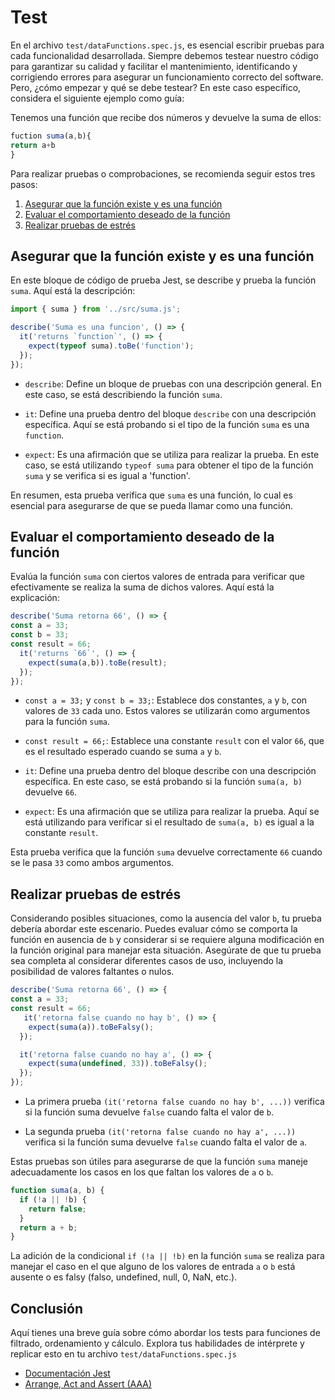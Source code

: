 # Test

En el archivo `test/dataFunctions.spec.js`, es esencial escribir
pruebas para cada funcionalidad desarrollada. Siempre debemos
testear nuestro código para garantizar su calidad y facilitar el
mantenimiento, identificando y corrigiendo errores para asegurar
un funcionamiento correcto del software. Pero, ¿cómo empezar y qué
se debe testear? En este caso específico, considera el siguiente
ejemplo como guía:

Tenemos una función que recibe dos números y devuelve la suma de ellos:

```javascript
fuction suma(a,b){
return a+b
}
```

Para realizar pruebas o comprobaciones, se recomienda seguir estos tres pasos:

1. [Asegurar que la función existe y es una función](#asegurar-que-la-función-existe-y-es-una-función)
2. [Evaluar el comportamiento deseado de la función](#evaluar-el-comportamiento-deseado-de-la-función)
3. [Realizar pruebas de estrés](#realizar-pruebas-de-estrés)

## Asegurar que la función existe y es una función

En este bloque de código de prueba Jest, se describe y prueba
la función `suma`. Aquí está la descripción:

```javascript
import { suma } from '../src/suma.js';

describe('Suma es una funcion', () => {
  it('returns `function`', () => {
    expect(typeof suma).toBe('function');
  });
});
```

* `describe`: Define un bloque de pruebas con una descripción
general. En este caso, se está describiendo la función `suma`.

* `it`: Define una prueba dentro del bloque `describe` con una
descripción específica. Aquí se está probando si el tipo de la
función `suma` es una `function`.

* `expect`: Es una afirmación que se utiliza para realizar la
prueba. En este caso, se está utilizando `typeof suma` para
obtener el tipo de la función `suma` y se verifica si es igual
a 'function'.

En resumen, esta prueba verifica que `suma` es una función,
lo cual es esencial para asegurarse de que se pueda llamar
como una función.

## Evaluar el comportamiento deseado de la función

Evalúa la función `suma` con ciertos valores de entrada
para verificar que efectivamente se realiza la suma de dichos
valores.  Aquí está la explicación:

```javascript
describe('Suma retorna 66', () => {
const a = 33;
const b = 33;
const result = 66;
  it('returns `66`', () => {
    expect(suma(a,b)).toBe(result);
  });
});
```

* `const a = 33;` y `const b = 33;`: Establece dos constantes,
`a` y `b`, con valores de `33` cada uno. Estos valores se utilizarán
como argumentos para la función `suma`.

* `const result = 66;`: Establece una constante `result` con el
valor `66`, que es el resultado esperado cuando se suma `a` y `b`.

* `it`: Define una prueba dentro del bloque describe con una
descripción específica. En este caso, se está probando si la
función `suma(a, b)` devuelve `66`.

* `expect`: Es una afirmación que se utiliza para realizar la prueba.
Aquí se está utilizando para verificar si el resultado de `suma(a, b)`
es igual a la constante `result`.

Esta prueba verifica que la función `suma` devuelve correctamente
`66` cuando se le pasa `33` como ambos argumentos.

## Realizar pruebas de estrés

Considerando posibles situaciones, como la ausencia del valor `b`,
tu prueba debería abordar este escenario. Puedes evaluar cómo se
comporta la función en ausencia de `b` y considerar si se requiere
alguna modificación en la función original para manejar esta
situación. Asegúrate de que tu prueba sea completa al considerar
diferentes casos de uso, incluyendo la posibilidad de valores
faltantes o nulos.

```javascript
describe('Suma retorna 66', () => {
const a = 33;
const result = 66;
   it('retorna false cuando no hay b', () => {
    expect(suma(a)).toBeFalsy();
  });

  it('retorna false cuando no hay a', () => {
    expect(suma(undefined, 33)).toBeFalsy();
  });
});
```

* La primera prueba `(it('retorna false cuando no hay b', ...))`
verifica si la función suma devuelve `false` cuando falta el valor
de `b`.

* La segunda prueba `(it('retorna false cuando no hay a', ...))`
verifica si la función suma devuelve `false` cuando falta el valor
de `a`.

Estas pruebas son útiles para asegurarse de que la función `suma`
maneje adecuadamente los casos en los que faltan los valores de
`a` o `b`.

```javascript
function suma(a, b) {
  if (!a || !b) {
    return false;
  }
  return a + b;
}
```

La adición de la condicional `if (!a || !b)` en la función `suma`
se realiza para manejar el caso en el que alguno de los valores
de entrada `a` o `b` está ausente o es falsy
(falso, undefined, null, 0, NaN, etc.).

## Conclusión

Aquí tienes una breve guía sobre cómo abordar los tests para
funciones de filtrado, ordenamiento y cálculo.
Explora tus habilidades de intérprete y replicar esto en tu
archivo `test/dataFunctions.spec.js`

* [Documentación Jest](https://jestjs.io/es-ES/docs/using-matchers)
* [Arrange, Act and Assert (AAA)](https://medium.com/@pjbgf/title-testing-code-ocd-and-the-aaa-pattern-df453975ab80)
